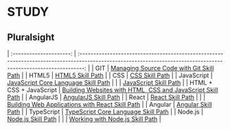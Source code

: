 # STUDY

## Pluralsight

| :---------------------: | :--------------------------------------------------------------------------------------------------------------------------------------------------------------: |
| GIT | [Managing Source Code with Git Skill Path](1.ManagingSourceCodeWithGit_Pluralsight/MANAGINGSOURCECODEWITHGIT.md) |
| HTML5 | [HTML5 Skill Path](2.HTML5_Pluralsight/HTML5.md) |
| CSS | [CSS Skill Path](3.CSS_Pluralsight/CSS.md) |
| JavaScript | [JavaScript Core Language Skill Path](4.JavaScriptCoreLanguage_Pluralsight/JAVASCRIPTCORELANGUAGE.md) |
| | [JavaScript Skill Path](5.JavaScript_Pluralsight/JAVASCRIPT.md) |
| HTML + CSS + JavaScript | [Building Websites with HTML, CSS and JavaScript Skill Path](6.BuildingWebsitesWithHTMLCSSAndJavaScript_Pluralsight/BUILDINGWEBSITESWITHHTMLCSSANDJAVASCRIPT.md) |
| AngularJS | [AngularJS Skill Path](7.AngularJS_Pluralsight/ANGULARJS.md) |
| React | [React Skill Path](8.React_Pluralsight/REACT.md) |
| | [Building Web Applications with React Skill Path](9.BuildingWebApplicationsWithReact_Pluralsight/BUILDINGWEBAPPLICATIONSWITHREACT.md) |
| Angular | [Angular Skill Path](10.Angular_Pluralsight/ANGULAR.md) |
| TypeScript | [TypeScript Core Language Skill Path](11.TypeScriptCoreLanguage_Pluralsight/TYPESCRIPTCORELANGUAGE.md) |
| Node.js | [Node.js Skill Path](12.Node.js_Pluralsight/NODEJS.md) |
| | [Working with Node.js Skill Path](13.WorkingWithNode.js_Pluralsight/WORKINGWITHNODEJS.md) |
